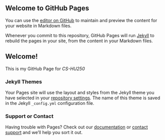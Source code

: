 ## Welcome to GitHub Pages

You can use the [editor on GitHub](https://github.com/RussetPotatoes/RussetPotatoes.github.io/edit/main/README.md) to maintain and preview the content for your website in Markdown files.

Whenever you commit to this repository, GitHub Pages will run [Jekyll](https://jekyllrb.com/) to rebuild the pages in your site, from the content in your Markdown files.

## Welcome!
This is my GitHub Page for *CS-HU250*
### Jekyll Themes

Your Pages site will use the layout and styles from the Jekyll theme you have selected in your [repository settings](https://github.com/RussetPotatoes/RussetPotatoes.github.io/settings/pages). The name of this theme is saved in the Jekyll `_config.yml` configuration file.

### Support or Contact

Having trouble with Pages? Check out our [documentation](https://docs.github.com/categories/github-pages-basics/) or [contact support](https://support.github.com/contact) and we’ll help you sort it out.
